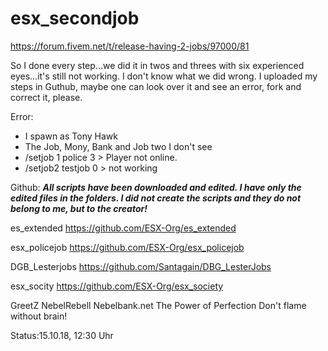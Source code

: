 # esx_secondjob
https://forum.fivem.net/t/release-having-2-jobs/97000/81

So I done every step...we did it in twos and threes with six experienced eyes...it's still not working. I don't know what we did wrong. I uploaded my steps in Guthub, maybe one can look over it and see an error, fork and correct it, please.

Error:
- I spawn as Tony Hawk
- The Job, Mony, Bank and Job two I don't see
- /setjob 1 police 3 > Player not online.
- /setjob2 testjob 0 > not working

Github:
**_All scripts have been downloaded and edited. I have only the edited files in the folders. I did not create the scripts and they do not belong to me, but to the creator!_**

es_extended
https://github.com/ESX-Org/es_extended

esx_policejob
https://github.com/ESX-Org/esx_policejob

DGB_Lesterjobs
https://github.com/Santagain/DBG_LesterJobs

esx_socity
https://github.com/ESX-Org/esx_society

GreetZ
NebelRebell
Nebelbank.net
The Power of Perfection
Don't flame without brain!

Status:15.10.18, 12:30 Uhr
